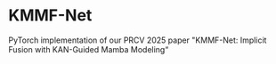 # KMMF-Net
PyTorch implementation of our PRCV 2025 paper "KMMF-Net: Implicit Fusion with KAN-Guided Mamba Modeling“
